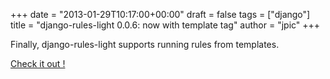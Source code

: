 +++
date = "2013-01-29T10:17:00+00:00"
draft = false
tags = ["django"]
title = "django-rules-light 0.0.6: now with template tag"
author = "jpic"
+++

Finally, django-rules-light supports running rules from templates.

[Check it out !](http://django-rules-light.rtfd.org)

